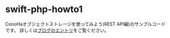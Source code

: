 # swift-php-howto1

ConoHaオブジェクトストレージを使ってみよう(REST API編)のサンプルコードです。
詳しくは[ブログのエントリ](https://www.conoha.jp/blog/tech/3433.html)をご覧ください。

